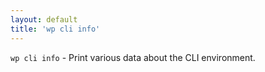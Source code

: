 ```yaml
---
layout: default
title: 'wp cli info'
---
```


`wp cli info` - Print various data about the CLI environment.




